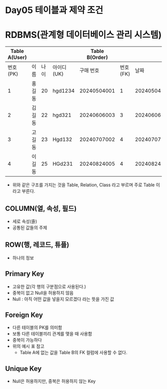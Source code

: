 # Day05 테이블과 제약 조건

# RDBMS(관계형 데이터베이스 관리 시스템)

| Table A(User) |  |  |  | Table B(Order) |  |  |  |
| --- | --- | --- | --- | --- | --- | --- | --- |
| 번호(PK) | 이름 | 나이 | 아이디(UK) | 구매 번호 | 번호(FK) | 날짜 | 상품 |
| 1 | 홍길동 | 20 | hgd1234 | 20240504001 | 1 | 20240504 | 모니터 |
| 2 | 김길동 | 22 | hgd321 | 20240606003 | 3 | 20240606 | 가디건 |
| 3 | 고길동 | 23 | Hgd132 | 20240707002 | 4 | 20240707 | 가디건 |
| 4 | 이길동 | 25 | HGd231 | 20240824005 | 4 | 20240824 | 마우스 |
- 위와 같은 구조를 가지는 것을 Table, Relation, Class 라고 부르며 주로 Table 이라고 부른다.

## COLUMN(열, 속성, 필드)

- 세로 속성(줄)
- 공통된 값들의 주제

## ROW(행, 레코드, 튜플)

- 하나의 정보

## Primary Key

- 고유한 값(각 행의 구분점으로 사용된다.)
- 중복이 없고 Null을 허용하지 않음
- Null : 아직 어떤 값을 넣을지 모르겠다 라는 뜻을 가진 값

## Foreign Key

- 다른 테이블의 PK를 의미함
- 보통 다른 테이블끼리 관계를 맺을 때 사용함
- 중복이 가능하다
- 위의 예시 표 참고
    - Table A에 없는 값을 Table B의 FK 컬럼에 사용할 수 없다.

## Unique Key

- Null은 허용하지만, 중복은 허용하지 않는 Key
